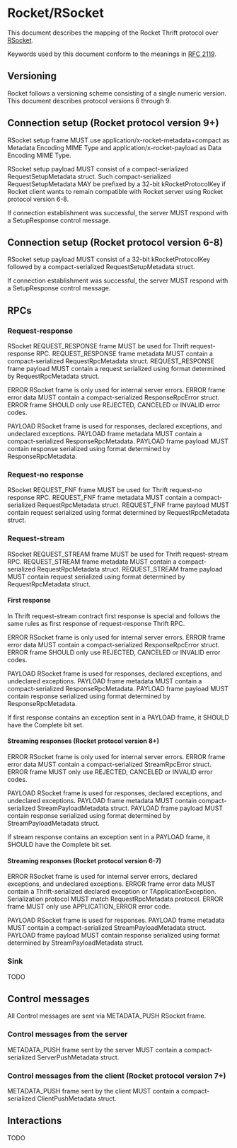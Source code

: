 # Rocket/RSocket

This document describes the mapping of the Rocket Thrift protocol over [RSocket](https://rsocket.io/about/protocol).

Keywords used by this document conform to the meanings in [RFC 2119](https://tools.ietf.org/html/rfc2119).

## Versioning

Rocket follows a versioning scheme consisting of a single numeric version. This document describes protocol versions 6 through 9.

## Connection setup (Rocket protocol version 9+)
RSocket setup frame MUST use application/x-rocket-metadata+compact as Metadata Encoding MIME Type and application/x-rocket-payload as Data Encoding MIME Type.

RSocket setup payload MUST consist of a compact-serialized RequestSetupMetadata struct. Such compact-serialized RequestSetupMetadata MAY be prefixed by a 32-bit kRocketProtocolKey if Rocket client wants to remain compatible with Rocket server using Rocket protocol version 6-8.

If connection establishment was successful, the server MUST respond with a SetupResponse control message.

## Connection setup (Rocket protocol version 6-8)
RSocket setup payload MUST consist of a 32-bit kRocketProtocolKey followed by a compact-serialized RequestSetupMetadata struct.

If connection establishment was successful, the server MUST respond with a SetupResponse control message.

## RPCs

### Request-response

RSocket REQUEST_RESPONSE frame MUST be used for Thrift request-response RPC. REQUEST_RESPONSE frame metadata MUST contain a compact-serialized RequestRpcMetadata struct. REQUEST_RESPONSE frame payload MUST contain a request serialized using format determined by RequestRpcMetadata struct.

ERROR RSocket frame is only used for internal server errors. ERROR frame error data MUST contain a compact-serialized ResponseRpcError struct. ERROR frame SHOULD only use REJECTED, CANCELED or INVALID error codes.

PAYLOAD RSocket frame is used for responses, declared exceptions, and undeclared exceptions. PAYLOAD frame metadata MUST contain a compact-serialized ResponseRpcMetadata. PAYLOAD frame payload MUST contain response serialized using format determined by ResponseRpcMetadata.

### Request-no response

RSocket REQUEST_FNF frame MUST be used for Thrift request-no response RPC. REQUEST_FNF frame metadata MUST contain a compact-serialized RequestRpcMetadata struct. REQUEST_FNF frame payload MUST contain request serialized using format determined by RequestRpcMetadata struct.

### Request-stream

RSocket REQUEST_STREAM  frame MUST be used for Thrift request-stream RPC. REQUEST_STREAM  frame metadata MUST contain a compact-serialized RequestRpcMetadata struct. REQUEST_STREAM  frame payload MUST contain request serialized using format determined by RequestRpcMetadata struct.

#### First response

In Thrift request-stream contract first response is special and follows the same rules as first response of request-response Thrift RPC.

ERROR RSocket frame is only used for internal server errors. ERROR frame error data MUST contain a compact-serialized ResponseRpcError struct. ERROR frame SHOULD only use REJECTED, CANCELED or INVALID error codes.

PAYLOAD RSocket frame is used for responses, declared exceptions, and undeclared exceptions. PAYLOAD frame metadata MUST contain a compact-serialized ResponseRpcMetadata. PAYLOAD frame payload MUST contain response serialized using format determined by ResponseRpcMetadata.

If first response contains an exception sent in a PAYLOAD frame, it SHOULD have the Complete bit set.

#### Streaming responses (Rocket protocol version 8+)

ERROR RSocket frame is only used for internal server errors. ERROR frame error data MUST contain a compact-serialized StreamRpcError struct. ERROR frame MUST only use REJECTED, CANCELED or INVALID error codes.

PAYLOAD RSocket frame is used for responses, declared exceptions, and undeclared exceptions. PAYLOAD frame metadata MUST contain compact-serialized StreamPayloadMetadata struct. PAYLOAD frame payload MUST contain response serialized using format determined by StreamPayloadMetadata struct.

If stream response contains an exception sent in a PAYLOAD frame, it SHOULD have the Complete bit set.

#### Streaming responses (Rocket protocol version 6-7)

ERROR RSocket frame is used for internal server errors, declared exceptions, and undeclared exceptions. ERROR frame error data MUST contain a Thrift-serialized declared exception or TApplicationException. Serialization protocol MUST match RequestRpcMetadata protocol. ERROR frame MUST only use APPLICATION_ERROR error code.

PAYLOAD RSocket frame is used for responses. PAYLOAD frame metadata MUST contain a compact-serialized StreamPayloadMetadata struct. PAYLOAD frame payload MUST contain response serialized using format determined by StreamPayloadMetadata struct.

### Sink

TODO

## Control messages

All Control messages are sent via METADATA_PUSH RSocket frame.

### Control messages from the server
METADATA_PUSH frame sent by the server MUST contain a compact-serialized ServerPushMetadata struct.

### Control messages from the client (Rocket protocol version 7+)
METADATA_PUSH frame sent by the client MUST contain a compact-serialized ClientPushMetadata struct.

## Interactions

TODO
